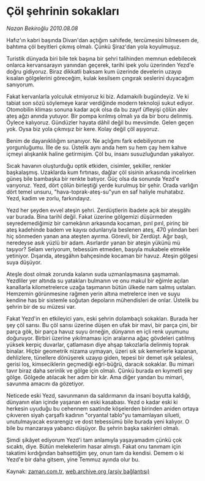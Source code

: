 # Çöl şehrinin  sokakları

*Nazan Bekiroğlu 2010.08.08*

<td class="columnist-detail">
<p>Hafız'ın kabri başında Divan'dan açtığım sahifede, tercümesini bilmesem de, bahtıma çöl beyitleri çıkmış olmalı. Çünkü Şiraz'dan yola koyulmuşuz.</p>
<p>
<div id="haberMetinDiv">
<p>Turistik dünyada biri bile tek başına bir şehri talihinden memnun edebilecek onlarca kervansarayın yanından geçerek, tarihi ipek yolu üzerinden Yezd'e doğru gidiyoruz. Biraz dikkatli baksam kum üzerinde develerin uzayıp kısalan gölgelerini göreceğim, kulak kesilsem çıngırak seslerini duyacağım sanıyorum.
<p> Fakat kervanlarla yolculuk etmiyoruz ki biz. Adamakıllı bugündeyiz. Ve ki tabiat son sözü söylemeye karar verdiğinde modern teknoloji sukut ediyor. Otomobilin kliması sonuna kadar açık olsa da bu zayıf üfleyişi çölün alev ateş ağzı anında yutuyor. Bir pompa kırılmış olmalı ya da bir boru delinmiş. Öylece kalıyoruz. Gündüzler hayata dâhil değil bu mevsimde. Gelen geçen yok. Oysa biz yola çıkmışız bir kere. Kolay değil çöl aşıyoruz.
<p> Benim de dayanıklılığım sınanıyor. Ne açlığımı fark edebiliyorum ne yorgunluğumu. İlle de su. Üstelik aynı anda hem su hem çay hem kahve içmeyi alışkanlık haline getirmişim. Çöl bu, insanı susuzluğundan yakalıyor.
<p> Sıcak havanın oluşturduğu optik etkiden, cisimler, şekiller, renkler başkalaşmış. Uzaklarda kum fırtınası, dağlar çöl sisinin arkasında incelirken güneş bile bambaşka bir renkte batıyor. Güç olsa da sonunda Yezd'e varıyoruz. Yezd, dört çölün birleştiği yerde kurulmuş bir şehir. Orada varlığın dört temel unsuru, "hava-toprak-ateş-su"yun en saf haliyle muhatabız. Yezd, kadim ve zorlu, farkındayız.
<p> Yezd her şeyden evvel ateşin şehri. Zerdüştlerin ibadete açık bir ateşgâhı var burada. Bina tarihî değil. Fakat üzerine gölgemizi düşürmeden seyredemediğimiz bir camekânın arkasında kocaman, pırıl pırıl, pirinç bir ateş kadehinde badem ve kayısı odunlarıyla beslenen ateş, 470 yılından beri hiç sönmeden yanan ana ateşten ayırma. Görevli, bir Zerdüşt. Ağır başlı, neredeyse asık yüzlü bir adam. Asırlardır yanan bir ateşin yükünü mü taşıyor? Selam veriyorum, tebessüm etmeden, başıyla mukabele etmekle yetiniyor. Dışarıda, ateşgâhın bahçesinde kocaman bir havuz. Ateşin gölgesi suya düşüyor.
<p> Ateşle dost olmak zorunda kalanın suda uzmanlaşmasına şaşmamalı. Yezdliler yer altında su yatakları bulmanın ve onu makul bir eğimle açılan kanallarla kilometrelerce uzağa taşımanın bütün ülkede nam salmış ustaları. Hemzemin görünmesine rağmen yerin altına metrelerce inen ve suyu kendine has bir sistemle soğutan depoların mühendisleri de onlar. Üstelik bu şehrin bir de su müzesi var.
<p> Fakat Yezd'in en etkileyici yanı, eski şehrin dolambaçlı sokakları. Burada her şey çöl sarısı. Bu çöl sarısı üzerine düşen en ufak bir mavi, bir parça çini, bir parça gök, bir parça havuz suyu örneğin, dünyanın en içli renk uyumunu doğuruyor. Birbiri üzerine yıkılmaması için aralarına ağaç gövdeleri çatılmış yüksek kerpiç duvarlar, çatlamasın diye ahşap takozlarla delinmiş toprak binalar. Hiçbir geometrik nizama uymayan, üzeri sık sık kemerlerle kapanan, dehlizlere, tünellere dönüşerek uzayıp giden, tepesi bir demet ışık şelalesi, gerisi loş, kimseciklerin geçmediği eğri-büğrü, daracık sokaklar. Bu mimari tavır biraz daha serinlik ve gölge için olmalı. Çünkü burada en kıymetli şey gölge. Gölgede atılacak her adım bir kâr. Ama diğer yandan bu mimari, savunma amacını da gözetiyor.
<p> Neticede eski Yezd, savunmanın da saldırmanın da insani boyutta kaldığı, dünyanın elan içinde yaşanan en eski kasabası. Yezd o kadar eski ki herkesin uyuduğu bu cehennem saatinde köşelerden birinden aniden ortaya çıkıveren siyah çarşaflı kadının "oryantal tablo"yu tamamlayan silueti, unutulmayacak esrarengiz ve dost tebessümü bile burada yeni kalıyor. O bile bu manzaraya yabancı düşüyor. Bu şehrin başka sakinleri olmalı.
<p> Şimdi şikâyet ediyorum Yezd'i tam anlamıyla yaşayamadım çünkü çok sıcaktı, diye. Bütün melekelerim hasar almıştı. Fakat onu tanımam için takatimi kırdığından bahsettiğim şey, onun tam da kendisi. Demem o ki Yezd'e bir daha gitsem, yine Temmuz ayında olur bu. </p></p></p></p></p></p></p></p></p></div>
</p>
<a href="http://web.archive.org/web/20101225010540/mailto:/">
</a></td>

Kaynak: [zaman.com.tr](http://zaman.com.tr/yazar.do?yazino=1013588), [web.archive.org (arşiv bağlantısı)](http://web.archive.org/web/20101225010540/http://zaman.com.tr/yazar.do?yazino=1013588)
